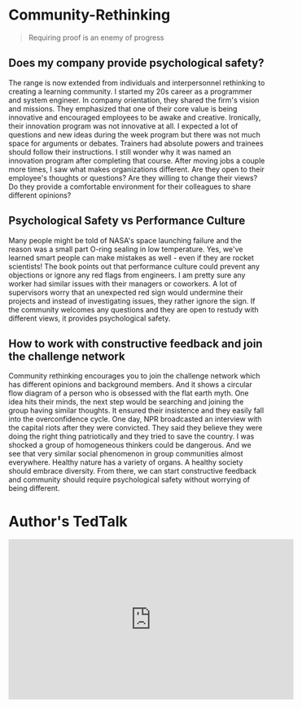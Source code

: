 # Community-Rethinking

> Requiring proof is an enemy of progress 

## Does my company provide psychological safety? 
 The range is now extended from individuals and interpersonnel rethinking to creating a learning community. I started my 20s career as a programmer and system engineer. In company orientation, they shared the firm's vision and missions. They emphasized that one of their core value is being innovative and encouraged employees to be awake and creative. Ironically, their innovation program was not innovative at all. I expected a lot of questions and new ideas during the week program but there was not much space for arguments or debates. Trainers had absolute powers and trainees should follow their instructions. I still wonder why it was named an innovation program after completing that course. After moving jobs a couple more times, I saw what makes organizations different. Are they open to their employee's thoughts or questions? Are they willing to change their views? Do they provide a comfortable environment for their colleagues to share different opinions?

## Psychological Safety vs Performance Culture

Many people might be told of NASA's space launching failure and the reason was a small part O-ring sealing in low temperature. Yes, we've learned smart people can make mistakes as well - even if they are rocket scientists! The book points out that performance culture could prevent any objections or ignore any red flags from engineers. I am pretty sure any worker had similar issues with their managers or coworkers. A lot of supervisors worry that an unexpected red sign would undermine their projects and instead of investigating issues, they rather ignore the sign. If the community welcomes any questions and they are open to restudy with different views, it provides psychological safety.


## How to work with constructive feedback and join the challenge network
 
Community rethinking encourages you to join the challenge network which has different opinions and background members. And it shows a circular flow diagram of a person who is obsessed with the flat earth myth. One idea hits their minds, the next step would be searching and joining the group having similar thoughts. It ensured their insistence and they easily fall into the overconfidence cycle. One day, NPR broadcasted an interview with the capital riots after they were convicted. They said they believe they were doing the right thing patriotically and they tried to save the country. I was shocked a group of homogeneous thinkers could be dangerous. And we see that very similar social phenomenon in group communities almost everywhere. Healthy nature has a variety of organs. A healthy society should embrace diversity. From there, we can start constructive feedback and community should require psychological safety without worrying of being different. 


# Author's TedTalk  
<iframe width="560" height="315" src="https://www.youtube.com/embed/CIlgTBmiov0" title="YouTube video player" frameborder="0" allow="accelerometer; autoplay; clipboard-write; encrypted-media; gyroscope; picture-in-picture; web-share" allowfullscreen></iframe>